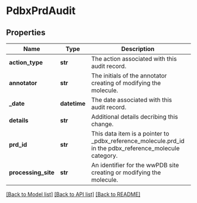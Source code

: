 # PdbxPrdAudit

## Properties
Name | Type | Description | Notes
------------ | ------------- | ------------- | -------------
**action_type** | **str** | The action associated with this audit record. | 
**annotator** | **str** | The initials of the annotator creating of modifying the molecule. | [optional] 
**_date** | **datetime** | The date associated with this audit record. | 
**details** | **str** | Additional details decribing this change. | [optional] 
**prd_id** | **str** | This data item is a pointer to _pdbx_reference_molecule.prd_id in the         pdbx_reference_molecule category. | 
**processing_site** | **str** | An identifier for the wwPDB site creating or modifying the molecule. | [optional] 

[[Back to Model list]](../README.md#documentation-for-models) [[Back to API list]](../README.md#documentation-for-api-endpoints) [[Back to README]](../README.md)


